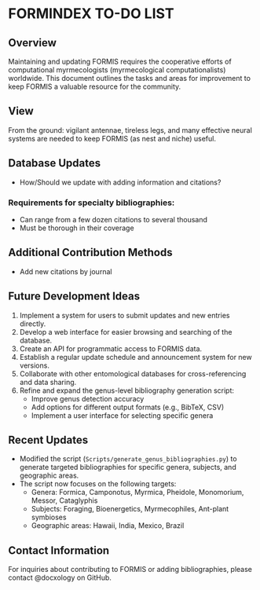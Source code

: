 # FORMINDEX TO-DO LIST

## Overview
Maintaining and updating FORMIS requires the cooperative efforts of computational myrmecologists (myrmecological computationalists) worldwide. This document outlines the tasks and areas for improvement to keep FORMIS a valuable resource for the community.

## View
From the ground: vigilant antennae, tireless legs, and many effective neural systems are needed to keep FORMIS (as nest and niche) useful. 

## Database Updates
- How/Should we update with adding information and citations? 

### Requirements for specialty bibliographies:
- Can range from a few dozen citations to several thousand
- Must be thorough in their coverage

## Additional Contribution Methods
- Add new citations by journal

## Future Development Ideas
1. Implement a system for users to submit updates and new entries directly.
2. Develop a web interface for easier browsing and searching of the database.
3. Create an API for programmatic access to FORMIS data.
4. Establish a regular update schedule and announcement system for new versions.
5. Collaborate with other entomological databases for cross-referencing and data sharing.
6. Refine and expand the genus-level bibliography generation script:
   - Improve genus detection accuracy
   - Add options for different output formats (e.g., BibTeX, CSV)
   - Implement a user interface for selecting specific genera

## Recent Updates
- Modified the script (`Scripts/generate_genus_bibliographies.py`) to generate targeted bibliographies for specific genera, subjects, and geographic areas.
- The script now focuses on the following targets:
  - Genera: Formica, Camponotus, Myrmica, Pheidole, Monomorium, Messor, Cataglyphis
  - Subjects: Foraging, Bioenergetics, Myrmecophiles, Ant-plant symbioses
  - Geographic areas: Hawaii, India, Mexico, Brazil

## Contact Information
For inquiries about contributing to FORMIS or adding bibliographies, please contact @docxology on GitHub.